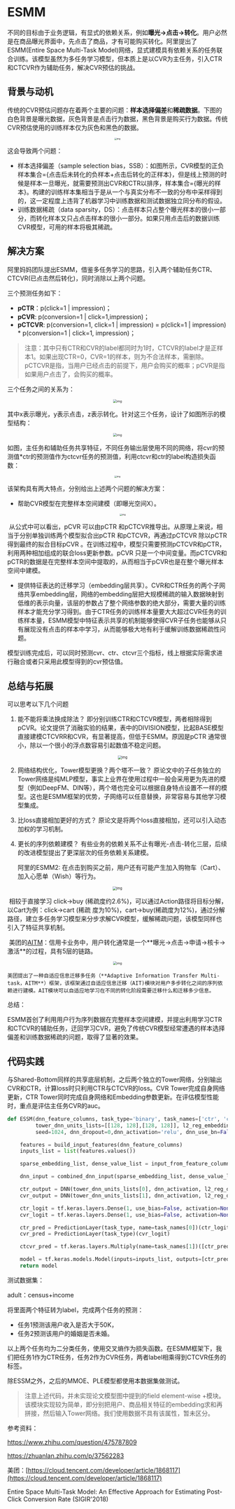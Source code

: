 # ESMM

不同的目标由于业务逻辑，有显式的依赖关系，例如**曝光→点击→转化**。用户必然是在商品曝光界面中，先点击了商品，才有可能购买转化。阿里提出了ESMM(Entire Space Multi-Task Model)网络，显式建模具有依赖关系的任务联合训练。该模型虽然为多任务学习模型，但本质上是以CVR为主任务，引入CTR和CTCVR作为辅助任务，解决CVR预估的挑战。

## 背景与动机

传统的CVR预估问题存在着两个主要的问题：**样本选择偏差**和**稀疏数据**。下图的白色背景是曝光数据，灰色背景是点击行为数据，黑色背景是购买行为数据。传统CVR预估使用的训练样本仅为灰色和黑色的数据。
<div align=center>
<img src="https://pic4.zhimg.com/80/v2-2f0df0f6933dd8405c478fcce91f7b6f_1440w.jpg" alt="img" style="zoom:33%;" />
</div>  

这会导致两个问题：
- 样本选择偏差（sample selection bias，SSB）：如图所示，CVR模型的正负样本集合={点击后未转化的负样本+点击后转化的正样本}，但是线上预测的时候是样本一旦曝光，就需要预测出CVR和CTR以排序，样本集合={曝光的样本}。构建的训练样本集相当于是从一个与真实分布不一致的分布中采样得到的，这一定程度上违背了机器学习中训练数据和测试数据独立同分布的假设。
- 训练数据稀疏（data sparsity，DS）：点击样本只占整个曝光样本的很小一部分，而转化样本又只占点击样本的很小一部分。如果只用点击后的数据训练CVR模型，可用的样本将极其稀疏。

## 解决方案

阿里妈妈团队提出ESMM，借鉴多任务学习的思路，引入两个辅助任务CTR、CTCVR(已点击然后转化)，同时消除以上两个问题。

三个预测任务如下：

- **pCTR**：p(click=1 | impression)；
- **pCVR**: p(conversion=1 | click=1,impression)；
- **pCTCVR**: p(conversion=1, click=1 | impression) = p(click=1 | impression) * p(conversion=1 | click=1, impression)；

> 注意：其中只有CTR和CVR的label都同时为1时，CTCVR的label才是正样本1。如果出现CTR=0，CVR=1的样本，则为不合法样本，需删除。
> pCTCVR是指，当用户已经点击的前提下，用户会购买的概率；pCVR是指如果用户点击了，会购买的概率。

三个任务之间的关系为：

<div align=center>
  <img src="https://pic1.zhimg.com/80/v2-7bbeb8767db5d6a157852c8cd4221548_1440w.jpg" alt="img" style="zoom: 50%;" />
</div>

其中x表示曝光，y表示点击，z表示转化。针对这三个任务，设计了如图所示的模型结构：

<div align=center>
  <img src="https://pic1.zhimg.com/80/v2-6d8189bfe378dc4bf6f0db2ba0255eac_1440w.jpg" alt="img" style="zoom:50%;" />
</div>


如图，主任务和辅助任务共享特征，不同任务输出层使用不同的网络，将cvr的预测值*ctr的预测值作为ctcvr任务的预测值，利用ctcvr和ctr的label构造损失函数：

<div align=center>
<img src="https://pic3.zhimg.com/80/v2-0098ab4556a8c67a1c12322ea3f89606_1440w.jpg" alt="img" style="zoom: 33%;" />
</div>



该架构具有两大特点，分别给出上述两个问题的解决方案：

- 帮助CVR模型在完整样本空间建模（即曝光空间X）。

  <div align=center>
  <img src="https://pic1.zhimg.com/80/v2-0b0c6dc7d4c38fa422a2876b7c4cc638_1440w.jpg" alt="img" style="zoom:33%;" />
  </div>



​	从公式中可以看出，pCVR 可以由pCTR 和pCTCVR推导出。从原理上来说，相当于分别单独训练两个模型拟合出pCTR 和pCTCVR，再通过pCTCVR 除以pCTR 得到最终的拟合目标pCVR 。在训练过程中，模型只需要预测pCTCVR和pCTR，利用两种相加组成的联合loss更新参数。pCVR 只是一个中间变量。而pCTCVR和pCTR的数据是在完整样本空间中提取的，从而相当于pCVR也是在整个曝光样本空间中建模。

- 提供特征表达的迁移学习（embedding层共享）。CVR和CTR任务的两个子网络共享embedding层，网络的embedding层把大规模稀疏的输入数据映射到低维的表示向量，该层的参数占了整个网络参数的绝大部分，需要大量的训练样本才能充分学习得到。由于CTR任务的训练样本量要大大超过CVR任务的训练样本量，ESMM模型中特征表示共享的机制能够使得CVR子任务也能够从只有展现没有点击的样本中学习，从而能够极大地有利于缓解训练数据稀疏性问题。

模型训练完成后，可以同时预测cvr、ctr、ctcvr三个指标，线上根据实际需求进行融合或者只采用此模型得到的cvr预估值。

## 总结与拓展

可以思考以下几个问题

1. 能不能将乘法换成除法？
   即分别训练CTR和CTCVR模型，两者相除得到pCVR。论文提供了消融实验的结果，表中的DIVISION模型，比起BASE模型直接建模CTCVRR和CVR，有显著提高，但低于ESMM。原因是pCTR 通常很小，除以一个很小的浮点数容易引起数值不稳定问题。
   
   <div align=center>
   <img src="https://pic3.zhimg.com/80/v2-c0b2c860bd63a680d27c911c2e1ba8a2_1440w.jpg" alt="img" style="zoom:53%;" />
   </div>

2. 网络结构优化，Tower模型更换？两个塔不一致？
   原论文中的子任务独立的Tower网络是纯MLP模型，事实上业界在使用过程中一般会采用更为先进的模型（例如DeepFM、DIN等），两个塔也完全可以根据自身特点设置不一样的模型。这也是ESMM框架的优势，子网络可以任意替换，非常容易与其他学习模型集成。

3. 比loss直接相加更好的方式？
   原论文是将两个loss直接相加，还可以引入动态加权的学习机制。

4. 更长的序列依赖建模？
   有些业务的依赖关系不止有曝光-点击-转化三层，后续的改进模型提出了更深层次的任务依赖关系建模。

   阿里的ESMM2: 在点击到购买之前，用户还有可能产生加入购物车（Cart）、加入心愿单（Wish）等行为。

<div align=center>
<img src="https://pic2.zhimg.com/80/v2-4f9f5508412086315f85d1b7fda733e9_1440w.jpg" alt="img" style="zoom:53%;" />
</div>

​			相较于直接学习 click->buy (稀疏度约2.6%)，可以通过Action路径将目标分解，以Cart为例：click->cart (稀疏	度为10%)，cart->buy(稀疏度为12%)，通过分解路径，建立多任务学习模型来分步求解CVR模型，缓解稀疏问题，该模型同样也引入了特征共享机制。

​	美团的[AITM](https://zhuanlan.zhihu.com/p/508876139/[https://cloud.tencent.com/developer/article/1868117](https://cloud.tencent.com/developer/article/1868117))：信用卡业务中，用户转化通常是一个**曝光->点击->申请->核卡->激活**的过程，具有5层的链路。

 <div align=center>
 <img src="https://pic4.zhimg.com/80/v2-0ecf42e999795511f40ac6cd7b85eccf_1440w.jpg" alt="img" style="zoom:50%;" />
 </div>

  

 	美团提出了一种自适应信息迁移多任务（**Adaptive Information Transfer Multi-task，AITM**）框架，该框架通过自适应信息迁移（AIT)模块对用户多步转化之间的序列依赖进行建模。AIT模块可以自适应地学习在不同的转化阶段需要迁移什么和迁移多少信息。

总结：

ESMM首创了利用用户行为序列数据在完整样本空间建模，并提出利用学习CTR和CTCVR的辅助任务，迂回学习CVR，避免了传统CVR模型经常遭遇的样本选择偏差和训练数据稀疏的问题，取得了显著的效果。

## 代码实践

与Shared-Bottom同样的共享底层机制，之后两个独立的Tower网络，分别输出CVR和CTR，计算loss时只利用CTR与CTCVR的loss。CVR Tower完成自身网络更新，CTR Tower同时完成自身网络和Embedding参数更新。在评估模型性能时，重点是评估主任务CVR的auc。

```python
def ESSM(dnn_feature_columns, task_type='binary', task_names=['ctr', 'ctcvr'],
         tower_dnn_units_lists=[[128, 128],[128, 128]], l2_reg_embedding=0.00001, l2_reg_dnn=0,
         seed=1024, dnn_dropout=0,dnn_activation='relu', dnn_use_bn=False):

    features = build_input_features(dnn_feature_columns)
    inputs_list = list(features.values())

    sparse_embedding_list, dense_value_list = input_from_feature_columns(features, dnn_feature_columns, l2_reg_embedding,seed)

    dnn_input = combined_dnn_input(sparse_embedding_list, dense_value_list)

    ctr_output = DNN(tower_dnn_units_lists[0], dnn_activation, l2_reg_dnn, dnn_dropout, dnn_use_bn, seed=seed)(dnn_input)
    cvr_output = DNN(tower_dnn_units_lists[1], dnn_activation, l2_reg_dnn, dnn_dropout, dnn_use_bn, seed=seed)(dnn_input)

    ctr_logit = tf.keras.layers.Dense(1, use_bias=False, activation=None)(ctr_output)
    cvr_logit = tf.keras.layers.Dense(1, use_bias=False, activation=None)(cvr_output)

    ctr_pred = PredictionLayer(task_type, name=task_names[0])(ctr_logit)
    cvr_pred = PredictionLayer(task_type)(cvr_logit)

    ctcvr_pred = tf.keras.layers.Multiply(name=task_names[1])([ctr_pred, cvr_pred])#CTCVR = CTR * CVR

    model = tf.keras.models.Model(inputs=inputs_list, outputs=[ctr_pred, cvr_pred, ctcvr_pred])
    return model
```

测试数据集：

adult：census+income

将里面两个特征转为label，完成两个任务的预测：

- 任务1预测该用户收入是否大于50K，
- 任务2预测该用户的婚姻是否未婚。

以上两个任务均为二分类任务，使用交叉熵作为损失函数。在ESMM框架下，我们把任务1作为CTR任务，任务2作为CVR任务，两者label相乘得到CTCVR任务的标签。

除ESSM之外，之后的MMOE、PLE模型都使用本数据集做测试。

> 注意上述代码，并未实现论文模型图中提到的field element-wise +模块。该模块实现较为简单，即分别把用户、商品相关特征的embedding求和再拼接，然后输入Tower网络。我们使用数据不具有该属性，暂未区分。

参考资料：

https://www.zhihu.com/question/475787809

https://zhuanlan.zhihu.com/p/37562283

美团：[https://cloud.tencent.com/developer/article/1868117](https://cloud.tencent.com/developer/article/1868117)

Entire Space Multi-Task Model: An Effective Approach for Estimating Post-Click Conversion Rate (SIGIR'2018)
